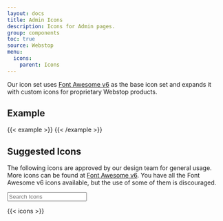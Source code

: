 ```yaml
---
layout: docs
title: Admin Icons
description: Icons for Admin pages.
group: components
toc: true
source: Webstop
menu:
  icons:
    parent: Icons
---
```


Our icon set uses [Font Awesome v6](https://fontawesome.com/v6.0/icons) as the base icon set 
and expands it with custom icons for proprietary Webstop products.

## Example

{{< example >}}
<i class="fad fa-bug"></i>
{{< /example >}}

## Suggested Icons

The following icons are approved by our design team for general usage. More icons 
can be found at [Font Awesome v6](https://fontawesome.com/v6.0/icons). You have 
all the Font Awesome v6 icons available, but the use of some of them is discouraged.

<div class="mb-4">
  <input type="text" class="form-control" data-filter-search data-filter-selector=".wsg-icon" placeholder="Search Icons">
</div>

{{< icons >}}
